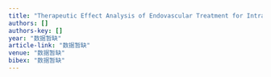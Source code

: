 ```yaml
---
title: "Therapeutic Effect Analysis of Endovascular Treatment for Intracranial Aneurysm in 115 Cases"
authors: []
authors-key: []
year: "数据暂缺"
article-link: "数据暂缺"
venue: "数据暂缺"
bibex: "数据暂缺"
---
```

